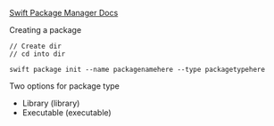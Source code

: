 [Swift Package Manager Docs](https://docs.swift.org/package-manager/PackageDescription/PackageDescription.html)

Creating a package

```
// Create dir 
// cd into dir 

swift package init --name packagenamehere --type packagetypehere
```

Two options for package type
- Library (library)
- Executable (executable)